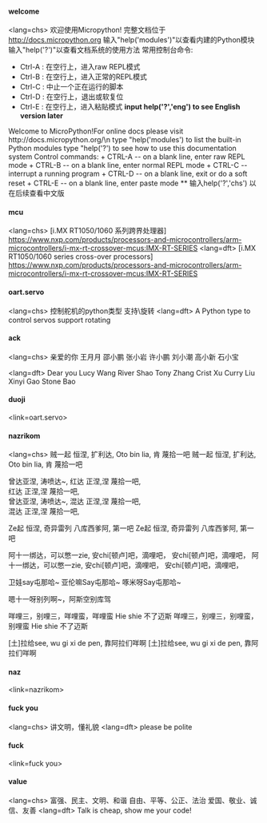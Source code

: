 #### welcome
<lang=chs>
欢迎使用Micropython! 完整文档位于 http://docs.micropython.org
输入"help('modules')"以查看内建的Python模块
输入"help('?')"以查看文档系统的使用方法
常用控制台命令:
+ Ctrl-A : 在空行上，进入raw REPL模式
+ Ctrl-B : 在空行上，进入正常的REPL模式
+ Ctrl-C : 中止一个正在运行的脚本
+ Ctrl-D : 在空行上，退出或软复位
+ Ctrl-E : 在空行上，进入粘贴模式
**input help('?','eng') to see English version later**
</lang>
<lang=dft>
Welcome to MicroPython!For online docs please visit http://docs.micropython.org/\n
type "help('modules') to list the built-in Python modules
type "help('?') to see how to use this documentation system 
Control commands:
+ CTRL-A        -- on a blank line, enter raw REPL mode
+ CTRL-B        -- on a blank line, enter normal REPL mode
+ CTRL-C        -- interrupt a running program
+ CTRL-D        -- on a blank line, exit or do a soft reset
+ CTRL-E        -- on a blank line, enter paste mode
** 输入help('?','chs') 以在后续查看中文版
</lang>

#### mcu
<lang=chs>
[i.MX RT1050/1060 系列跨界处理器] https://www.nxp.com/products/processors-and-microcontrollers/arm-microcontrollers/i-mx-rt-crossover-mcus:IMX-RT-SERIES
<lang=dft>
[i.MX RT1050/1060 series cross-over processors] https://www.nxp.com/products/processors-and-microcontrollers/arm-microcontrollers/i-mx-rt-crossover-mcus:IMX-RT-SERIES

#### oart.servo
<lang=chs>
控制舵机的python类型
支持\旋转
</lang>
<lang=dft>
A Python type to control servos
support rotating
</lang>

#### ack
<lang=chs>
亲爱的你
王月月
邵小鹏
张小岩
许小鹏
刘小潮
高小新
石小宝
</lang>

<lang=dft>
Dear you
Lucy Wang
River Shao
Tony Zhang
Crist Xu
Curry Liu
Xinyi Gao
Stone Bao
</lang>

#### duoji
<link=oart.servo>

#### nazrikom
<lang=chs>
贼一起 恒涅, 扩利达, 
Oto bin lia, 肯 蔑拾一吧 
贼一起 恒涅, 扩利达, 
Oto bin lia, 肯 蔑拾一吧

曾达亚涅, 涛喷达~, 
红达 正涅,涅 蔑拾一吧,  
红达 正涅,涅 蔑拾一吧,  
曾达亚涅, 涛喷达~, 
混达 正涅,涅 蔑拾一吧,  
混达 正涅,涅 蔑拾一吧,  

Ze起 恒涅, 奇异雷列
八库西爹阿, 第一吧
Ze起 恒涅, 奇异雷列
八库西爹阿, 第一吧

阿十一绑达，可以憋一zie,
安chi[顿卢]吧，滴哩吧，
安chi[顿卢]吧，滴哩吧，
阿十一绑达，可以憋一zie,
安chi[顿卢]吧，滴哩吧，
安chi[顿卢]吧，滴哩吧，

卫娃say屯那哈~
亚伦嘛Say屯那哈~
啄米呀Say屯那哈~

嗯十一呀别列啊~，阿斯空别库驾

咩哩三，别哩三，咩哩蛮，咩哩蛮
Hie shie 不了迈斯
咩哩三，别哩三，别哩蛮，别哩蛮
Hie shie 不了迈斯


[土]拉给see, wu gi xi de pen,
靠阿拉们咩啊
[土]拉给see, wu gi xi de pen,
靠阿拉们咩啊
#### naz
<link=nazrikom>

#### fuck you
<lang=chs>
讲文明，懂礼貌
</lang>
<lang=dft>
please be polite
#### fuck
<link=fuck you>

#### value
<lang=chs>
富强、民主、文明、和谐
自由、平等、公正、法治
爱国、敬业、诚信、友善
<lang=dft>
Talk is cheap, show me your code!
</lang>